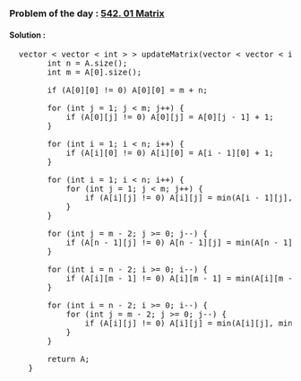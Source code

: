 ### Problem of the day : [542. 01 Matrix](https://leetcode.com/problems/01-matrix/)

#### Solution :
<pre>
  vector < vector < int > > updateMatrix(vector < vector < int > >& A) {
        int n = A.size();
        int m = A[0].size();
        
        if (A[0][0] != 0) A[0][0] = m + n;
        
        for (int j = 1; j < m; j++) {
            if (A[0][j] != 0) A[0][j] = A[0][j - 1] + 1;
        }
        
        for (int i = 1; i < n; i++) {
            if (A[i][0] != 0) A[i][0] = A[i - 1][0] + 1;
        }
        
        for (int i = 1; i < n; i++) {
            for (int j = 1; j < m; j++) {
                if (A[i][j] != 0) A[i][j] = min(A[i - 1][j], A[i][j - 1]) + 1;
            }
        }
        
        for (int j = m - 2; j >= 0; j--) {
            if (A[n - 1][j] != 0) A[n - 1][j] = min(A[n - 1][j], A[n - 1][j + 1] + 1);
        }
        
        for (int i = n - 2; i >= 0; i--) {
            if (A[i][m - 1] != 0) A[i][m - 1] = min(A[i][m - 1], A[i + 1][m - 1] + 1);
        }
        
        for (int i = n - 2; i >= 0; i--) {
            for (int j = m - 2; j >= 0; j--) {
                if (A[i][j] != 0) A[i][j] = min(A[i][j], min(A[i + 1][j], A[i][j + 1]) + 1);
            }
        }
        
        return A;
    }
</pre>
